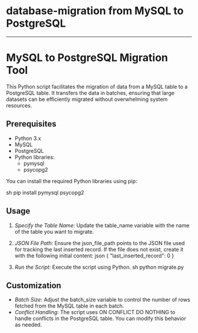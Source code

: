 # database-migration from MySQL to PostgreSQL


---

# MySQL to PostgreSQL Migration Tool

This Python script facilitates the migration of data from a MySQL table to a PostgreSQL table. It transfers the data in batches, ensuring that large datasets can be efficiently migrated without overwhelming system resources.

## Prerequisites

- Python 3.x
- MySQL
- PostgreSQL
- Python libraries:
  - pymysql
  - psycopg2

You can install the required Python libraries using pip:

sh
pip install pymysql psycopg2




## Usage

1. *Specify the Table Name*: Update the table_name variable with the name of the table you want to migrate.
2. *JSON File Path*: Ensure the json_file_path points to the JSON file used for tracking the last inserted record. If the file does not exist, create it with the following initial content:
    json
    {
        "last_inserted_record": 0
    }
    
3. *Run the Script*: Execute the script using Python.
    sh
    python migrate.py
    

## Customization

- *Batch Size*: Adjust the batch_size variable to control the number of rows fetched from the MySQL table in each batch.
- *Conflict Handling*: The script uses ON CONFLICT DO NOTHING to handle conflicts in the PostgreSQL table. You can modify this behavior as needed.


